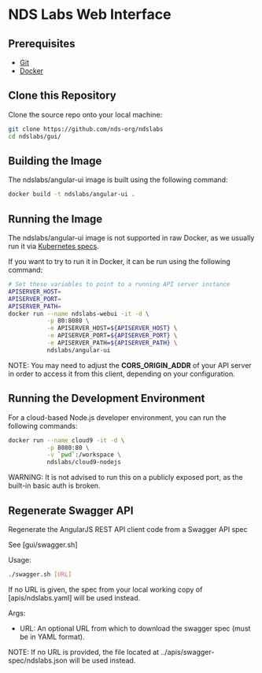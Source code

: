 # NDS Labs Web Interface

## Prerequisites
* [Git](https://git-scm.com/)
* [Docker](https://www.docker.com/)


## Clone this Repository
Clone the source repo onto your local machine:
```bash
git clone https://github.com/nds-org/ndslabs
cd ndslabs/gui/
```


## Building the Image
The ndslabs/angular-ui image is built using the following command:
```bash
docker build -t ndslabs/angular-ui .
```


## Running the Image
The ndslabs/angular-ui image is not supported in raw Docker, as we usually run it via [Kubernetes specs](https://github.com/nds-org/ndslabs-deploy-tools/tree/master/FILES.deploy-tools/usr/local/lib/ndslabs/ansible/roles/ndslabs-api-gui/templates).

If you want to try to run it in Docker, it can be run using the following command:
```bash
# Set these variables to point to a running API server instance
APISERVER_HOST=
APISERVER_PORT=
APISERVER_PATH=
docker run --name ndslabs-webui -it -d \
           -p 80:8080 \
           -e APISERVER_HOST=${APISERVER_HOST} \
           -e APISERVER_PORT=${APISERVER_PORT} \
           -e APISERVER_PATH=${APISERVER_PATH} \
           ndslabs/angular-ui
```

NOTE: You may need to adjust the **CORS_ORIGIN_ADDR** of your API server in order to access it from this client, depending on your configuration.


## Running the Development Environment
For a cloud-based Node.js developer environment, you can run the following commands:
```bash
docker run --name cloud9 -it -d \
           -p 8080:80 \
           -v `pwd`:/workspace \
           ndslabs/cloud9-nodejs
```

WARNING: It is not advised to run this on a publicly exposed port, as the built-in basic auth is broken.


## Regenerate Swagger API
Regenerate the AngularJS REST API client code from a Swagger API spec

See [gui/swagger.sh]

Usage:
```bash
./swagger.sh [URL]
```

If no URL is given, the spec from your local working copy of [apis/ndslabs.yaml] will be used instead.

Args:
* URL: An optional URL from which to download the swagger spec (must be in YAML format).

NOTE: If no URL is provided, the file located at ../apis/swagger-spec/ndslabs.json will be used instead.
